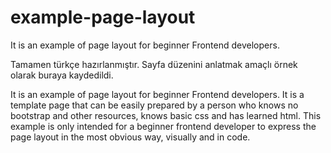 # example-page-layout
It is an example of page layout for beginner Frontend developers.

Tamamen türkçe hazırlanmıştır. Sayfa düzenini anlatmak amaçlı örnek olarak buraya kaydedildi.

It is an example of page layout for beginner Frontend developers.
It is a template page that can be easily prepared by a person who knows no bootstrap and other resources,
knows basic css and has learned html. 
This example is only intended for a beginner frontend developer to express the page layout in the most obvious way,
visually and in code.
